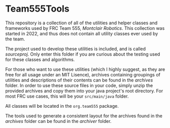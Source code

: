 # Team555Tools

This repository is a collection of all of the utilities and helper classes and frameworks used by FRC Team 555, *Montclair Robotics*. This collection was started in 2022, and thus does not contain all utility classes ever used by the team.

The project used to develop these utilities is included, and is called *sourceproj*. Only enter this folder if you are curious about the testing used for these classes and algorithms.

For those who want to use these utilities (which I highly suggest, as they are free for all usage under an MIT Lisence), archives containing groupings of utilities and descriptions of their contents can be found in the *archives* folder. In order to use these source files in your code, simply unzip the provided archives and copy them into your java project's root directory. For most FRC use cases, this will be your `src/main/java` folder.

All classes will be located in the `org.team555` package.

The tools used to generate a consistent layout for the archives found in the *archives* folder can be found in the *archiver* folder.